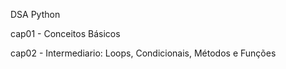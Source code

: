 DSA Python

cap01 - Conceitos Básicos

cap02 - Intermediario: Loops, Condicionais, Métodos e Funções
